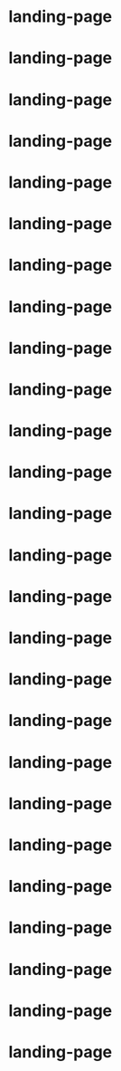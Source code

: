 # landing-page
# landing-page
# landing-page
# landing-page
# landing-page
# landing-page
# landing-page
# landing-page
# landing-page
# landing-page
# landing-page
# landing-page
# landing-page
# landing-page
# landing-page
# landing-page
# landing-page
# landing-page
# landing-page
# landing-page
# landing-page
# landing-page
# landing-page
# landing-page
# landing-page
# landing-page
